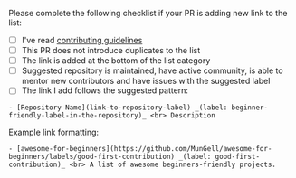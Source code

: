 Please complete the following checklist if your PR is adding new link to the list:

- [ ] I've read [contributing guidelines](https://github.com/MunGell/awesome-for-beginners/blob/master/CONTRIBUTING.md)
- [ ] This PR does not introduce duplicates to the list
- [ ] The link is added at the bottom of the list category
- [ ] Suggested repository is maintained, have active community, is able to mentor new contributors and have issues with the suggested label
- [ ] The link I add follows the suggested pattern:

```
- [Repository Name](link-to-repository-label) _(label: beginner-friendly-label-in-the-repository)_ <br> Description
```

Example link formatting:

```
- [awesome-for-beginners](https://github.com/MunGell/awesome-for-beginners/labels/good-first-contribution) _(label: good-first-contribution)_ <br> A list of awesome beginners-friendly projects.
```
